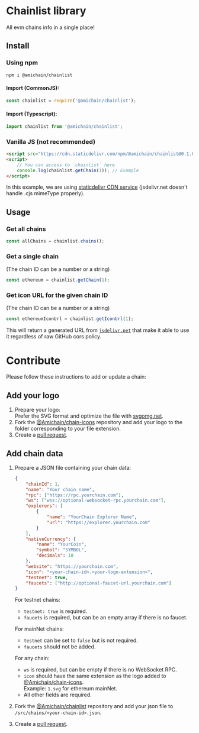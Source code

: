 # Chainlist library

All evm chains info in a single place!

## Install

### Using npm

`npm i @amichain/chainlist`

#### Import (CommonJS):

```javascript
const chainlist = require('@amichain/chainlist');
```

#### Import (Typescript):

```typescript
import chainlist from '@amichain/chainlist';
```

### Vanilla JS (not recommended)

```html
<script src="https://cdn.staticdelivr.com/npm/@amichain/chainlist@0.1.0/dist/chainlist.umd.cjs"></script>
<script>
	// You can access to `chainlist` here
	console.log(chainlist.getChain(1)); // Example
</script>
```

In this example, we are using [staticdelivr CDN service](https://staticdelivr.com) (jsdelivr.net doesn't handle .cjs mimeType properly).

## Usage

### Get all chains

```javascript
const allChains = chainlist.chains();
```

### Get a single chain

(The chain ID can be a number or a string)

```javascript
const ethereum = chainlist.getChain(1);
```

### Get icon URL for the given chain ID

(The chain ID can be a number or a string)

```javascript
const ethereumIconUrl = chainlist.getIconUrl(1);
```

This will return a generated URL from [`jsdelivr.net`](https://jsdelivr.net) that make it able to use it regardless of raw GitHub cors policy.

# Contribute

Please follow these instructions to add or update a chain:

## Add your logo

1. Prepare your logo:  
   Prefer the SVG format and optimize the file with [svgomg.net](https://svgomg.net).
2. Fork the [@Amichain/chain-icons](https://github.com/Amichain/chain-icons/) repository and add your logo to the folder corresponding to your file extension.
3. Create a [pull request](https://docs.github.com/en/pull-requests/collaborating-with-pull-requests/proposing-changes-to-your-work-with-pull-requests/creating-a-pull-request).

## Add chain data

1. Prepare a JSON file containing your chain data:

    ```json
    {
    	"chainId": 1,
    	"name": "Your chain name",
    	"rpc": ["https://rpc.yourchain.com"],
    	"ws": ["wss://optional-websocket-rpc.yourchain.com"],
    	"explorers": [
    		{
    			"name": "YourChain Explorer Name",
    			"url": "https://explorer.yourchain.com"
    		}
    	],
    	"nativeCurrency": {
    		"name": "YourCoin",
    		"symbol": "SYMBOL",
    		"decimals": 18
    	},
    	"website": "https://yourchain.com",
    	"icon": "<your-chain-id>.<your-logo-extension>",
    	"testnet": true,
    	"faucets": ["http://optional-faucet-url.yourchain.com"]
    }
    ```

    For testnet chains:

    - `testnet: true` is required.
    - `faucets` is required, but can be an empty array if there is no faucet.

    For mainNet chains:

    - `testnet` can be set to `false` but is not required.
    - `faucets` should not be added.

    For any chain:

    - `ws` is required, but can be empty if there is no WebSocket RPC.
    - `icon` should have the same extension as the logo added to [@Amichain/chain-icons](https://github.com/Amichain/chain-icons/).  
       Example: `1.svg` for ethereum mainNet.
    - All other fields are required.

2. Fork the [@Amichain/chainlist](https://github.com/Amichain/chainlist/) repository and add your json file to `/src/chains/<your-chain-id>.json`.
3. Create a [pull request](https://docs.github.com/en/pull-requests/collaborating-with-pull-requests/proposing-changes-to-your-work-with-pull-requests/creating-a-pull-request).
